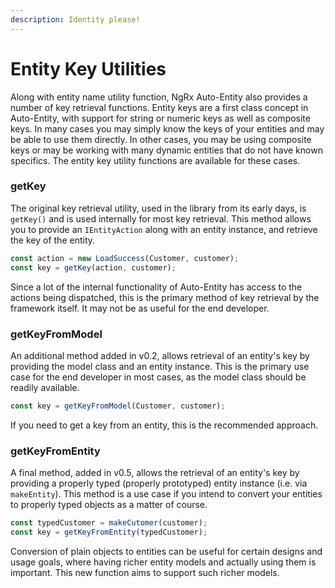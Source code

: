 ```yaml
---
description: Identity please!
---
```


# Entity Key Utilities

Along with entity name utility function, NgRx Auto-Entity also provides a number of key retrieval functions. Entity keys are a first class concept in Auto-Entity, with support for string or numeric keys as well as composite keys. In many cases you may simply know the keys of your entities and may be able to use them directly. In other cases, you may be using composite keys or may be working with many dynamic entities that do not have known specifics. The entity key utility functions are available for these cases. 

### getKey

The original key retrieval utility, used in the library from its early days, is `getKey()` and is used internally for most key retrieval. This method allows you to provide an `IEntityAction` along with an entity instance, and retrieve the key of the entity. 

```typescript
const action = new LoadSuccess(Customer, customer);
const key = getKey(action, customer); 
```

Since a lot of the internal functionality of Auto-Entity has access to the actions being dispatched, this is the primary method of key retrieval by the framework itself. It may not be as useful for the end developer.

### getKeyFromModel

An additional method added in v0.2, allows retrieval of an entity's key by providing the model class and an entity instance. This is the primary use case for the end developer in most cases, as the model class should be readily available.

```typescript
const key = getKeyFromModel(Customer, customer);
```

If you need to get a key from an entity, this is the recommended approach. 

### getKeyFromEntity

A final method, added in v0.5, allows the retrieval of an entity's key by providing a properly typed \(properly prototyped\) entity instance \(i.e. via `makeEntity`\). This method is a use case if you intend to convert your entities to properly typed objects as a matter of course.

```typescript
const typedCustomer = makeCutomer(customer);
const key = getKeyFromEntity(typedCustomer);
```

Conversion of plain objects to entities can be useful for certain designs and usage goals, where having richer entity models and actually using them is important. This new function aims to support such richer models. 

